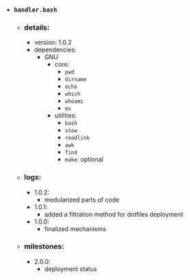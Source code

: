 - ### `handler.bash`
  - ### details:
    - version: 1.0.2
    - dependencies:
      - GNU
        - core:
          - `pwd`
          - `dirname`
          - `echo`
          - `which`
          - `whoami`
          - `mv`
        - utilities:
          - `bash`
          - `stow`
          - `readlink`
          - `awk`
          - `find`
          - `make`: optional
  - ### logs:
    - 1.0.2:
      - modularized parts of code
    - 1.0.1:
      - added a filtration method for dotfiles deployment
    - 1.0.0:
      - finalized mechanisms
  - ### milestones:
    - 2.0.0:
      - deployment status
